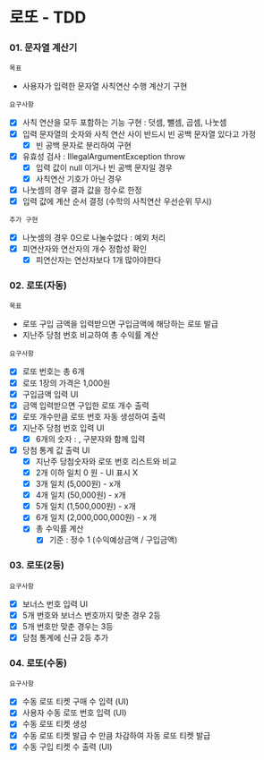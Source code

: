 # 로또 - TDD

### 01. 문자열 계산기
`목표` 
- 사용자가 입력한 문자열 사칙연산 수행 계산기 구현

`요구사항`
- [X] 사칙 연산을 모두 포함하는 기능 구현 : 덧셈, 뺄셈, 곱셈, 나눗셈
- [X] 입력 문자열의 숫자와 사칙 연산 사이 반드시 빈 공백 문자열 있다고 가정
  - [X] 빈 공백 문자로 분리하여 구현
- [X] 유효성 검사 : IllegalArgumentException throw
  - [X] 입력 값이 null 이거나 빈 공백 문자일 경우 
  - [X] 사칙연산 기호가 아닌 경우
- [X] 나눗셈의 경우 결과 값을 정수로 한정
- [X] 입력 값에 계산 순서 결정 (수학의 사칙연산 우선순위 무시)

`추가 구현`
- [X] 나눗셈의 경우 0으로 나눌수없다 : 예외 처리
- [X] 피연산자와 연산자의 개수 정합성 확인
  - [X] 피연산자는 연산자보다 1개 많아야한다

### 02. 로또(자동)
`목표`
- 로또 구입 금액을 입력받으면 구입금액에 해당하는 로또 발급
- 지난주 당첨 번호 비교하여 총 수익률 계산

`요구사항`
- [X] 로또 번호는 총 6개
- [X] 로또 1장의 가격은 1,000원
- [X] 구입금액 입력 UI 
- [X] 금액 입력받으면 구입한 로또 개수 출력
- [X] 로또 개수만큼 로또 번호 자동 생성하여 출력
- [X] 지난주 당첨 번호 입력 UI
  - [X] 6개의 숫자 : , 구분자와 함께 입력
- [X] 당첨 통계 값 출력 UI 
  - [X] 지난주 당첨숫자와 로또 번호 리스트와 비교
  - [X] 2개 이하 일치 0 원 - UI 표시 X   
  - [X] 3개 일치 (5,000원)         -  x개
  - [X] 4개 일치 (50,000원)        -  x개 
  - [X] 5개 일치 (1,500,000원)     -  x개
  - [X] 6개 일치 (2,000,000,000원)  - x 개
  - [X] 총 수익률 계산 
    - [X] 기준 : 정수 1 (수익예상금액 / 구입금액)

### 03. 로또(2등)
`요구사항`
- [X] 보너스 번호 입력 UI
- [X] 5개 번호와 보너스 번호까지 맞춘 경우 2등
- [X] 5개 번호만 맞춘 경우는 3등
- [X] 당첨 통계에 신규 2등 추가

### 04. 로또(수동)
`요구사항`
- [X] 수동 로또 티켓 구매 수 입력 (UI)
- [X] 사용자 수동 로또 번호 입력 (UI)
- [X] 수동 로또 티켓 생성
- [X] 수동 로또 티켓 발급 수 만큼 차감하여 자동 로또 티켓 발급
- [X] 수동 구입 티켓 수 출력 (UI)